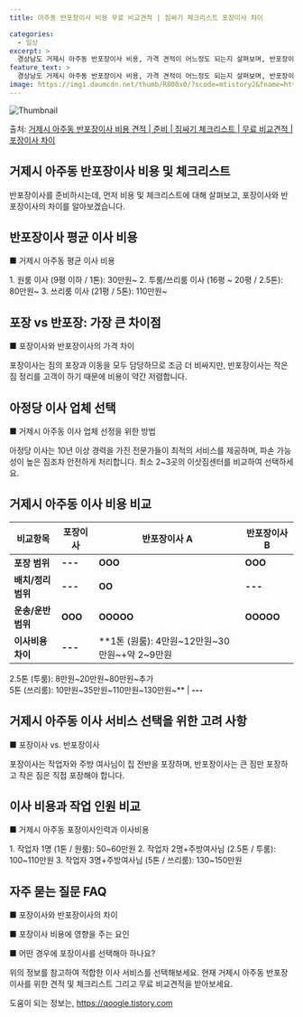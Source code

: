 ```yaml
---
title: 아주동 반포장이사 비용 무료 비교견적 | 짐싸기 체크리스트 포장이사 차이

categories:
  - 일상
excerpt: >
  경상남도 거제시 아주동 반포장이사 비용, 가격 견적이 어느정도 되는지 살펴보며, 반포장이사를 준비함에 있어 짐싸기 준비 체크리스트가 무엇인지 보겠습니다. 마지막으로 포장이사와 차이점을 통해 무료 비교견적으로 어떤 것이 더 합리적인 선택인지 공유 드립니다.거제시 아주동 포장이사 견적 샘플 보기 👈 클릭거제시 아주동 포장이사 가격 살펴보기 👈 클릭거제시 아주동 반포장이사 평균 이사 비용평수거제시 아주동 평균 이사 비용원룸 이사9평 이하 (1톤)30만원~투룸/쓰리룸 이사16평 ~ 20평 (2.5톤)80만원~쓰리룸 이사21평 (5톤) ~110만원~우리집 무료 이사견적 받기 👈 클릭포장 vs 반포장: 가장 큰 차이점이사의 큰 차이점은 이사 작업 범위와 짐의 처리 방식에 있습니다.포장 가격 대비 반포장포장이사..
feature_text: >
  경상남도 거제시 아주동 반포장이사 비용, 가격 견적이 어느정도 되는지 살펴보며, 반포장이사를 준비함에 있어 짐싸기 준비 체크리스트가 무엇인지 보겠습니다. 마지막으로 포장이사와 차이점을 통해 무료 비교견적으로 어떤 것이 더 합리적인 선택인지 공유 드립니다.거제시 아주동 포장이사 견적 샘플 보기 👈 클릭거제시 아주동 포장이사 가격 살펴보기 👈 클릭거제시 아주동 반포장이사 평균 이사 비용평수거제시 아주동 평균 이사 비용원룸 이사9평 이하 (1톤)30만원~투룸/쓰리룸 이사16평 ~ 20평 (2.5톤)80만원~쓰리룸 이사21평 (5톤) ~110만원~우리집 무료 이사견적 받기 👈 클릭포장 vs 반포장: 가장 큰 차이점이사의 큰 차이점은 이사 작업 범위와 짐의 처리 방식에 있습니다.포장 가격 대비 반포장포장이사..
image: https://img1.daumcdn.net/thumb/R800x0/?scode=mtistory2&fname=https%3A%2F%2Fblog.kakaocdn.net%2Fdn%2Fw18RQ%2FbtsHbkQZHyk%2F23cUjAfut9tov7hbKdbwqK%2Fimg.webp
---
```


![Thumbnail](https://img1.daumcdn.net/thumb/R800x0/?scode=mtistory2&fname=https%3A%2F%2Fblog.kakaocdn.net%2Fdn%2Fw18RQ%2FbtsHbkQZHyk%2F23cUjAfut9tov7hbKdbwqK%2Fimg.webp)

<p>출처: <a href="https://qoogle.tistory.com/9302" rel="dofollow">거제시 아주동 반포장이사 비용 견적 | 준비 | 짐싸기 체크리스트 | 무료 비교견적 | 포장이사 차이</a> </p>

## 거제시 아주동 반포장이사 비용 및 체크리스트



반포장이사를 준비하시는데, 먼저 비용 및 체크리스트에 대해 살펴보고, 포장이사와 반포장이사의 차이를 알아보겠습니다.

## 반포장이사 평균 이사 비용

■ 거제시 아주동 평균 이사 비용

1\. 원룸 이사 (9평 이하 / 1톤): 30만원~ 2\. 투룸/쓰리룸 이사 (16평 ~ 20평 / 2.5톤): 80만원~ 3\. 쓰리룸
이사 (21평 / 5톤): 110만원~

## 포장 vs 반포장: 가장 큰 차이점

■ 포장이사와 반포장이사의 가격 차이

포장이사는 짐의 포장과 이동을 모두 담당하므로 조금 더 비싸지만, 반포장이사는 작은 짐 정리를 고객이 하기 때문에 비용이 약간 저렴합니다.

## 아정당 이사 업체 선택

■ 거제시 아주동 이사 업체 선정을 위한 방법

아정당 이사는 10년 이상 경력을 가진 전문가들이 최적의 서비스를 제공하며, 파손 가능성이 높은 짐조차 안전하게 처리합니다. 최소 2~3곳의
이삿짐센터를 비교하여 선택하세요.

## 거제시 아주동 이사 비용 비교

**비교항목** | **포장이사** | **반포장이사 A** | **반포장이사 B**  
---|---|---|---  
**포장 범위** | **\---** | **OOO** | **OOO**  
**배치/정리 범위** | **\---** | **OO** | **\---**  
**운송/운반 범위** | **OOO** | **OOOOO** | **OOOOO**  
**이사비용 차이** | **\---** | **1톤 (원룸): 4만원~12만원~30만원~+약 2~9만원  
2.5톤 (투룸): 8만원~20만원~80만원~추가  
5톤 (쓰리룸): 10만원~35만원~110만원~130만원~** | **\---**  
  


## 거제시 아주동 이사 서비스 선택을 위한 고려 사항

■ 포장이사 vs. 반포장이사

포장이사는 작업자와 주방 여사님이 집 전반을 포장하며, 반포장이사는 큰 짐만 포장하고 작은 짐은 직접 포장해야 합니다.

## 이사 비용과 작업 인원 비교

■ 거제시 아주동 포장이사인력과 이사비용

1\. 작업자 1명 (1톤 / 원룸): 50~60만원 2\. 작업자 2명+주방여사님 (2.5톤 / 투룸): 100~110만원 3\. 작업자
3명+주방여사님 (5톤 / 쓰리룸): 130~150만원

## 자주 묻는 질문 FAQ

■ 포장이사와 반포장이사의 차이

■ 포장이사 비용에 영향을 주는 요인

■ 어떤 경우에 포장이사를 선택해아 하나요?



위의 정보를 참고하여 적합한 이사 서비스를 선택해보세요. 현재 거제시 아주동 반포장이사를 위한 견적 및 체크리스트 그리고 무료 비교견적을
받아보세요.

 

도움이 되는 정보는, <a href="https://qoogle.tistory.com" rel="dofollow">https://qoogle.tistory.com</a>



